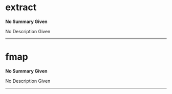 
# extract

> 

__No Summary Given__

No Description Given

---

# fmap

> 

__No Summary Given__

No Description Given

---
